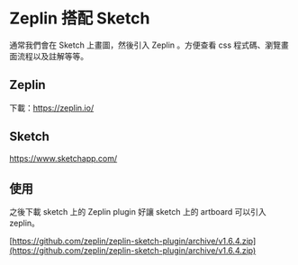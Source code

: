 # Zeplin 搭配 Sketch

通常我們會在 Sketch 上畫圖，然後引入 Zeplin 。方便查看 css 程式碼、瀏覽畫面流程以及註解等等。





## Zeplin

下載：https://zeplin.io/

## Sketch

https://www.sketchapp.com/



## 使用

之後下載 sketch 上的 Zeplin plugin 好讓 sketch 上的 artboard 可以引入 zeplin。

[https://github.com/zeplin/zeplin-sketch-plugin/archive/v1.6.4.zip](https://github.com/zeplin/zeplin-sketch-plugin/archive/v1.6.4.zip)

